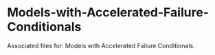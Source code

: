 # Models-with-Accelerated-Failure-Conditionals
Associated files for: Models with Accelerated Failure Conditionals.
